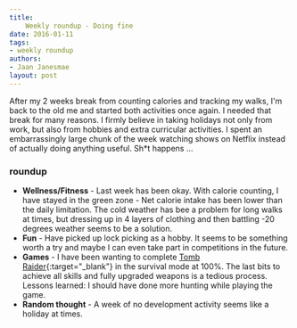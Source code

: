 ```yaml
---
title:
    Weekly roundup - Doing fine
date: 2016-01-11
tags:
- weekly roundup
authors:
- Jaan Janesmae
layout: post
---
```

After my 2 weeks break from counting calories and tracking my walks, I'm back to the old me and started both activities once again. I needed that break for many reasons. I firmly believe in taking holidays not only from work, but also from hobbies and extra curricular activities. I spent an embarrassingly large chunk of the week watching shows on Netflix instead of actually doing anything useful. Sh*t happens ...

### roundup

- **Wellness/Fitness** - Last week has been okay. With calorie counting, I have stayed in the green zone - Net calorie intake has been lower than the daily limitation. The cold weather has bee a problem for long walks at times, but dressing up in 4 layers of clothing and then battling -20 degrees weather seems to be a solution.
- **Fun** - Have picked up lock picking as a hobby. It seems to be something worth a try and maybe I can even take part in competitions in the future.
- **Games** - I have been wanting to complete [Tomb Raider][tombraider]{:target="_blank"} in the survival mode at 100%. The last bits to achieve all skills and fully upgraded weapons is a tedious process. Lessons learned: I should have done more hunting while playing the game.
- **Random thought** - A week of no development activity seems like a holiday at times.

[tombraider]: https://en.wikipedia.org/wiki/Tomb_Raider_(2013_video_game)
